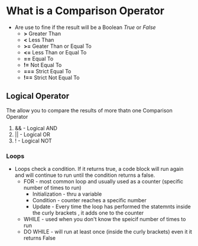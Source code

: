 # What is a Comparison Operator
- Are use to fine if the result will be a Boolean *True* or *False*
    - **>** Greater Than
    - **<** Less Than
    - **>=** Geater Than or Equal To
    - **<=** Less Than or Equal To
    - **==** Equal To
    - **!=** Not Equal To
    - **===** Strict Equal To
    - **!==** Strict Not Equal To 
## Logical Operator
The allow you to compare the results of more thatn one Comparison Operator
1. && - Logical AND 
1. || - Logical OR
1. !  - Logical NOT
### Loops
- Loops check a condition. If it returns true, a code block will run again and will continue to run until the condition returns a false.
    - FOR - most common loop and usually used as a counter (specific number of times to run)
        - Initialization - thru a variable
        - Condition - counter reaches a specific number
        - Update - Every time the loop has performed the statemnts inside the curly brackets , it adds one to the counter
    - WHILE - used when you don't know the speicif number of times to run 
    - DO WHILE - will run at least once (inside the curly brackets) even it it returns False
